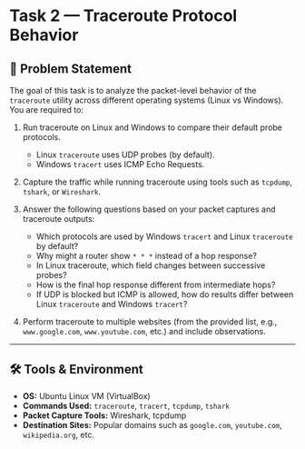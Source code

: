 # Task 2 — Traceroute Protocol Behavior

## 📌 Problem Statement

The goal of this task is to analyze the packet-level behavior of the `traceroute` utility across different operating systems (Linux vs Windows). You are required to:

1. Run traceroute on Linux and Windows to compare their default probe protocols.  
   - Linux `traceroute` uses UDP probes (by default).  
   - Windows `tracert` uses ICMP Echo Requests.  

2. Capture the traffic while running traceroute using tools such as `tcpdump`, `tshark`, or `Wireshark`.

3. Answer the following questions based on your packet captures and traceroute outputs:
   - Which protocols are used by Windows `tracert` and Linux `traceroute` by default?  
   - Why might a router show `* * *` instead of a hop response?  
   - In Linux traceroute, which field changes between successive probes?  
   - How is the final hop response different from intermediate hops?  
   - If UDP is blocked but ICMP is allowed, how do results differ between Linux `traceroute` and Windows `tracert`?  

4. Perform traceroute to multiple websites (from the provided list, e.g., `www.google.com`, `www.youtube.com`, etc.) and include observations.

---

## 🛠️ Tools & Environment

- **OS:** Ubuntu Linux VM (VirtualBox)  
- **Commands Used:** `traceroute`, `tracert`, `tcpdump`, `tshark`  
- **Packet Capture Tools:** Wireshark, tcpdump  
- **Destination Sites:** Popular domains such as `google.com`, `youtube.com`, `wikipedia.org`, etc.
